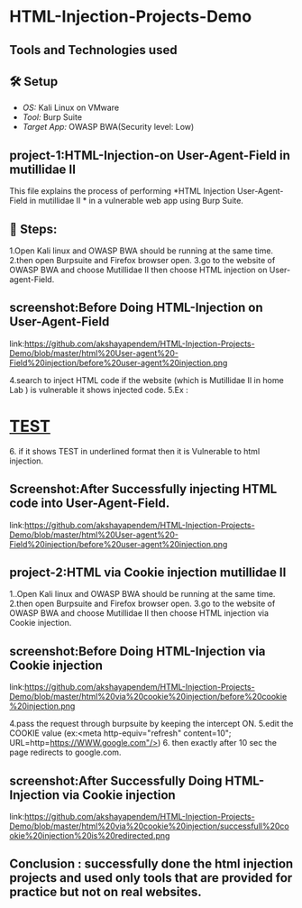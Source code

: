 # HTML-Injection-Projects-Demo
## Tools and Technologies used

## 🛠 Setup
- *OS:* Kali Linux on VMware  
- *Tool:* Burp Suite  
- *Target App:* OWASP BWA(Security level: Low)  

## project-1:HTML-Injection-on User-Agent-Field in mutillidae II
 This file explains the process of performing *HTML Injection User-Agent-Field in mutillidae II * in a vulnerable web app using Burp Suite. 

## 🔹 Steps:
1.Open Kali linux and OWASP BWA should be running at the same time.
2.then open Burpsuite and Firefox browser open.
3.go to the website of OWASP BWA and choose Mutillidae II then choose HTML injection on User-agent-Field.
## screenshot:Before Doing HTML-Injection on User-Agent-Field
link:https://github.com/akshayapendem/HTML-Injection-Projects-Demo/blob/master/html%20User-agent%20-Field%20injection/before%20user-agent%20injection.png

4.search to inject HTML code if the website (which is Mutillidae II in home Lab ) is vulnerable it shows injected code.
5.Ex : <h1><u>TEST</u></h1>
6. if it shows TEST in underlined format then it is Vulnerable to html injection.
 ## Screenshot:After Successfully injecting HTML code into User-Agent-Field.
 link:https://github.com/akshayapendem/HTML-Injection-Projects-Demo/blob/master/html%20User-agent%20-Field%20injection/before%20user-agent%20injection.png

## project-2:HTML via Cookie injection mutillidae II
1..Open Kali linux and OWASP BWA should be running at the same time.
2.then open Burpsuite and Firefox browser open.
3.go to the website of OWASP BWA and choose Mutillidae II then choose HTML injection via Cookie injection.
## screenshot:Before Doing HTML-Injection via Cookie injection
link:https://github.com/akshayapendem/HTML-Injection-Projects-Demo/blob/master/html%20via%20cookie%20injection/before%20cookie%20injection.png

4.pass the request through burpsuite by keeping the intercept ON.
5.edit the COOKIE value (ex:<meta http-equiv="refresh" content=10"; URL=http=https://WWW.google.com"/>)
6. then exactly after 10 sec the page redirects to google.com.
## screenshot:After Successfully Doing HTML-Injection via Cookie injection
link:https://github.com/akshayapendem/HTML-Injection-Projects-Demo/blob/master/html%20via%20cookie%20injection/successfull%20cookie%20injection%20is%20redirected.png
## Conclusion : successfully done the html injection projects and used only tools that are provided for practice but not on real websites.
